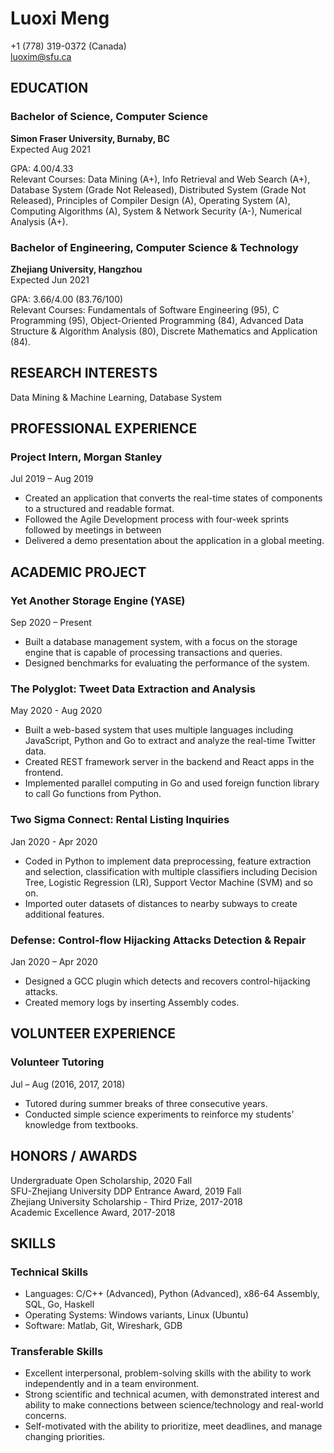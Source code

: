 # Luoxi Meng
+1 (778) 319-0372 (Canada)  
luoxim@sfu.ca

## EDUCATION
### Bachelor of Science, Computer Science  
**Simon Fraser University, Burnaby, BC**  
Expected Aug 2021

GPA: 4.00/4.33   
Relevant Courses: Data Mining (A+), Info Retrieval and Web Search (A+), Database System (Grade Not Released), Distributed System (Grade Not Released), Principles of Compiler Design (A), Operating System (A), Computing Algorithms (A), System & Network Security (A-), Numerical Analysis (A+). 

### Bachelor of Engineering, Computer Science & Technology  
**Zhejiang University, Hangzhou**  
Expected Jun 2021
 
GPA: 3.66/4.00 (83.76/100)   
Relevant Courses: Fundamentals of Software Engineering (95), C Programming (95), Object-Oriented Programming (84), Advanced Data Structure & Algorithm Analysis (80), Discrete Mathematics and Application (84).


## RESEARCH INTERESTS
Data Mining & Machine Learning, Database System

## PROFESSIONAL EXPERIENCE
### Project Intern, Morgan Stanley  
Jul 2019 – Aug 2019
- Created an application that converts the real-time states of components to a structured and readable format.
- Followed the Agile Development process with four-week sprints followed by meetings in between
- Delivered a demo presentation about the application in a global meeting.

## ACADEMIC PROJECT
### Yet Another Storage Engine (YASE)  
Sep 2020 – Present
- Built a database management system, with a focus on the storage engine that is capable of processing transactions and queries. 
- Designed benchmarks for evaluating the performance of the system.


### The Polyglot: Tweet Data Extraction and Analysis  
May 2020 - Aug 2020
- Built a web-based system that uses multiple languages including JavaScript, Python and Go to extract and analyze the real-time Twitter data.
- Created REST framework server in the backend and React apps in the frontend.
-	Implemented parallel computing in Go and used foreign function library to call Go functions from Python.


### Two Sigma Connect: Rental Listing Inquiries  
Jan 2020 - Apr 2020
- Coded in Python to implement data preprocessing, feature extraction and selection, classification with multiple classifiers including Decision Tree, Logistic Regression (LR), Support Vector Machine (SVM) and so on.
-	Imported outer datasets of distances to nearby subways to create additional features.


### Defense: Control-flow Hijacking Attacks Detection & Repair  
Jan 2020 – Apr 2020
-	Designed a GCC plugin which detects and recovers control-hijacking attacks.
-	Created memory logs by inserting Assembly codes. 


## VOLUNTEER EXPERIENCE
### Volunteer Tutoring  
Jul – Aug (2016, 2017, 2018)
-	Tutored during summer breaks of three consecutive years.
-	Conducted simple science experiments to reinforce my students’ knowledge from textbooks.

## HONORS / AWARDS
Undergraduate Open Scholarship, 2020 Fall  
SFU-Zhejiang University DDP Entrance Award, 2019 Fall   
Zhejiang University Scholarship - Third Prize, 2017-2018  
Academic Excellence Award, 2017-2018

## SKILLS
### Technical Skills
-	Languages: C/C++ (Advanced), Python (Advanced), x86-64 Assembly, SQL, Go, Haskell 
-	Operating Systems: Windows variants, Linux (Ubuntu) 
-	Software: Matlab, Git, Wireshark, GDB


### Transferable Skills
-	Excellent interpersonal, problem-solving skills with the ability to work independently and in a team environment.
-	Strong scientific and technical acumen, with demonstrated interest and ability to make connections between science/technology and real-world concerns.
-	Self-motivated with the ability to prioritize, meet deadlines, and manage changing priorities.



